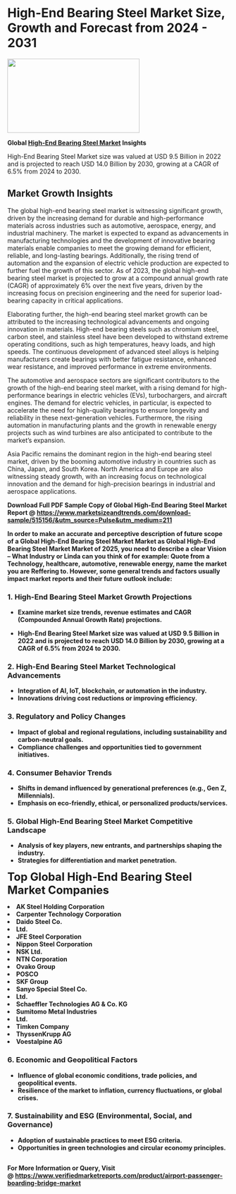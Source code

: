<H1>High-End Bearing Steel Market Size, Growth and Forecast from 2024 - 2031</H1><img class="aligncenter size-medium wp-image-584254" src="https://thirdeyenews.in/wp-content/uploads/2024/09/Global-Market-Research-300x168.jpeg" alt="" width="300" height="168" /><p><strong>Global&nbsp;<a href="https://www.marketsizeandtrends.com/download-sample/515156/&amp;utm_source=Pulse&amp;utm_medium=211">High-End Bearing Steel Market</a> Insights</strong></p><p>High-End Bearing Steel Market size was valued at USD 9.5 Billion in 2022 and is projected to reach USD 14.0 Billion by 2030, growing at a CAGR of 6.5% from 2024 to 2030.</p><p><h2>Market Growth Insights</h2> <p>The global high-end bearing steel market is witnessing significant growth, driven by the increasing demand for durable and high-performance materials across industries such as automotive, aerospace, energy, and industrial machinery. The market is expected to expand as advancements in manufacturing technologies and the development of innovative bearing materials enable companies to meet the growing demand for efficient, reliable, and long-lasting bearings. Additionally, the rising trend of automation and the expansion of electric vehicle production are expected to further fuel the growth of this sector. As of 2023, the global high-end bearing steel market is projected to grow at a compound annual growth rate (CAGR) of approximately 6% over the next five years, driven by the increasing focus on precision engineering and the need for superior load-bearing capacity in critical applications.</p> <p><strong></strong></p> <p>Elaborating further, the high-end bearing steel market growth can be attributed to the increasing technological advancements and ongoing innovation in materials. High-end bearing steels such as chromium steel, carbon steel, and stainless steel have been developed to withstand extreme operating conditions, such as high temperatures, heavy loads, and high speeds. The continuous development of advanced steel alloys is helping manufacturers create bearings with better fatigue resistance, enhanced wear resistance, and improved performance in extreme environments.</p> <p>The automotive and aerospace sectors are significant contributors to the growth of the high-end bearing steel market, with a rising demand for high-performance bearings in electric vehicles (EVs), turbochargers, and aircraft engines. The demand for electric vehicles, in particular, is expected to accelerate the need for high-quality bearings to ensure longevity and reliability in these next-generation vehicles. Furthermore, the rising automation in manufacturing plants and the growth in renewable energy projects such as wind turbines are also anticipated to contribute to the market’s expansion.</p> <p>Asia Pacific remains the dominant region in the high-end bearing steel market, driven by the booming automotive industry in countries such as China, Japan, and South Korea. North America and Europe are also witnessing steady growth, with an increasing focus on technological innovation and the demand for high-precision bearings in industrial and aerospace applications.</p> <p><strong></p><p><span class=""><strong>Download Full PDF Sample Copy of Global High-End Bearing Steel Market Report</strong> @ <a href="https://www.marketsizeandtrends.com/download-sample/515156/&amp;utm_source=Pulse&amp;utm_medium=211" target="_blank">https://www.marketsizeandtrends.com/download-sample/515156/&amp;utm_source=Pulse&amp;utm_medium=211</a></span></p><p>In order to make an accurate and perceptive description of future scope of a Global&nbsp;High-End Bearing Steel Market Market as Global&nbsp;High-End Bearing Steel Market Market of 2025, you need to describe a clear Vision &ndash; What Industry or Linda can you think of for example: Quote from a Technology, healthcare, automotive, renewable energy, name the market you are Reffering to. However, some general trends and factors usually impact market reports and their future outlook include:</p><h3>1.&nbsp;<strong>High-End Bearing Steel Market Growth Projections</strong></h3><ul><li>Examine market size trends, revenue estimates and CAGR (Compounded Annual Growth Rate) projections.</li><li><p>High-End Bearing Steel Market size was valued at USD 9.5 Billion in 2022 and is projected to reach USD 14.0 Billion by 2030, growing at a CAGR of 6.5% from 2024 to 2030.</p></li></ul><h3>2.&nbsp;<strong>High-End Bearing Steel Market Technological Advancements</strong></h3><ul><li>Integration of AI, IoT, blockchain, or automation in the industry.</li><li>Innovations driving cost reductions or improving efficiency.</li></ul><h3>3.&nbsp;<strong>Regulatory and Policy Changes</strong></h3><ul><li>Impact of global and regional regulations, including sustainability and carbon-neutral goals.</li><li>Compliance challenges and opportunities tied to government initiatives.</li></ul><h3>4.&nbsp;<strong>Consumer Behavior Trends</strong></h3><ul><li>Shifts in demand influenced by generational preferences (e.g., Gen Z, Millennials).</li><li>Emphasis on eco-friendly, ethical, or personalized products/services.</li></ul><h3>5.&nbsp;<strong>Global High-End Bearing Steel Market Competitive Landscape</strong></h3><ul><li>Analysis of key players, new entrants, and partnerships shaping the industry.</li><li>Strategies for differentiation and market penetration.</li></ul><p data-pm-slice="1 1 []"><span style="color: inherit; font-family: inherit; font-size: 25px;">Top Global High-End Bearing Steel Market Companies</span></p><div class="" data-test-id=""><p><li>AK Steel Holding Corporation</li><li> Carpenter Technology Corporation</li><li> Daido Steel Co.</li><li> Ltd.</li><li> JFE Steel Corporation</li><li> Nippon Steel Corporation</li><li> NSK Ltd.</li><li> NTN Corporation</li><li> Ovako Group</li><li> POSCO</li><li> SKF Group</li><li> Sanyo Special Steel Co.</li><li> Ltd.</li><li> Schaeffler Technologies AG & Co. KG</li><li> Sumitomo Metal Industries</li><li> Ltd.</li><li> Timken Company</li><li> ThyssenKrupp AG</li><li> Voestalpine AG</li></p></div><h3>6.&nbsp;<strong>Economic and Geopolitical Factors</strong></h3><ul><li>Influence of global economic conditions, trade policies, and geopolitical events.</li><li>Resilience of the market to inflation, currency fluctuations, or global crises.</li></ul><h3>7.&nbsp;<strong>Sustainability and ESG (Environmental, Social, and Governance)</strong></h3><ul><li>Adoption of sustainable practices to meet ESG criteria.</li><li>Opportunities in green technologies and circular economy principles.</li></ul><h2><strong style="font-size: 14px;">For More Information or Query, Visit @&nbsp;</strong><a style="background-color: #ffffff; font-size: 14px;" href="https://www.marketsizeandtrends.com/report/high-end-bearing-steel-market/" target="_blank">https://www.verifiedmarketreports.com/product/airport-passenger-boarding-bridge-market</a></h2>
